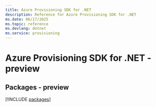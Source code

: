 ```yaml
---
title: Azure Provisioning SDK for .NET
description: Reference for Azure Provisioning SDK for .NET
ms.date: 06/17/2025
ms.topic: reference
ms.devlang: dotnet
ms.service: provisioning
---
```

# Azure Provisioning SDK for .NET - preview
## Packages - preview
[!INCLUDE [packages](provisioning-index.md)]